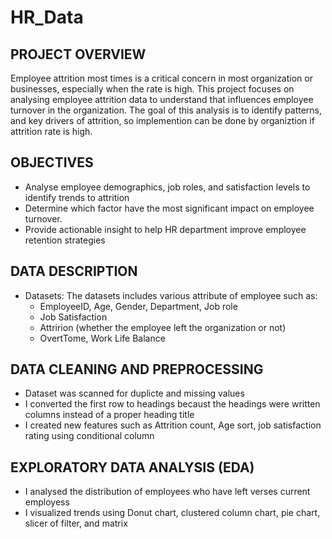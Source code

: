 # HR_Data

## PROJECT OVERVIEW
Employee attrition most times is a critical concern in most organization or businesses, especially when the rate is high. This project focuses on analysing employee attrition data to understand that influences employee turnover in the organization. The goal of this analysis is to identify patterns, and key drivers of attrition, so implemention can be done by organiztion if attrition rate is high.

## OBJECTIVES
- Analyse employee demographics, job roles, and satisfaction levels to identify trends to attrition
- Determine which factor have the most significant impact on employee turnover.
- Provide actionable insight to help HR department improve employee retention strategies

## DATA DESCRIPTION 
- Datasets: The datasets includes various attribute of employee such as:
   - EmployeeID, Age, Gender, Department, Job role
   - Job Satisfaction
   - Attririon (whether the employee left the organization or not)
   - OvertTome, Work Life Balance

## DATA CLEANING AND PREPROCESSING
- Dataset was scanned for duplicte and missing values
- I converted the first row to headings becaust the headings were written columns instead of a proper heading title
- I created new features such as Attrition count, Age sort, job satisfaction rating using conditional column

## EXPLORATORY DATA ANALYSIS (EDA)
- I analysed the distribution of employees who have left verses current employess
- I visualized trends using Donut chart, clustered column chart, pie chart, slicer of filter, and matrix
